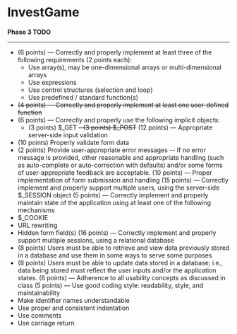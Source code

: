 # InvestGame


__Phase 3 TODO__

---

- (6 points) — Correctly and properly implement at least three of the following requirements (2 points each):
   - Use array(s), may be one-dimensional arrays or multi-dimensional arrays
   - Use expressions
   - Use control structures (selection and loop)
   - Use predefined / standard function(s)
- ~~(4 points) — Correctly and properly implement at least one user-defined function~~
- (6 points) — Correctly and properly use the following implicit objects:
   - (3 points) $_GET
   ~~- (3 points) $_POST~~
(12 points) — Appropriate server-side input validation
- (10 points) Properly validate form data
- (2 points) Provide user-appropriate error messages
-- If no error message is provided, other reasonable and appropriate handling (such as auto-complete or auto-correction with defaults) and/or some forms of user-appropriate feedback are acceptable.
(10 points) — Proper implementation of form submission and handling
(15 points) — Correctly implement and properly support multiple users, using the server-side $_SESSION object
(5 points) — Correctly implement and properly maintain state of the application using at least one of the following mechanisms
- $_COOKIE
- URL rewriting
- Hidden form field(s)
(16 points) — Correctly implement and properly support multiple sessions, using a relational database
- (8 points) Users must be able to retrieve and view data previously stored in a database and use them in some ways to serve some purposes
- (8 points) Users must be able to update data stored in a database; i.e., data being stored must reflect the user inputs and/or the application states.
(6 points) — Adherence to all usability concepts as discussed in class
(5 points) — Use good coding style: readability, style, and maintainability
- Make identifier names understandable
- Use proper and consistent indentation
- Use comments
- Use carriage return


